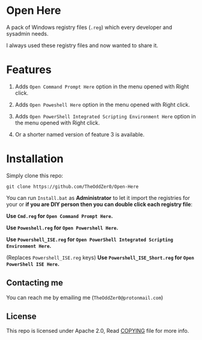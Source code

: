 # Open Here

A pack of Windows registry files (`.reg`) which every developer and sysadmin needs. 

I always used these registry files and now wanted to share it.

# Features

1. Adds `Open Command Prompt Here` option in the menu opened with Right click.

2. Adds `Open Poweshell Here` option in the menu opened with Right click.

3. Adds `Open PowerShell Integrated Scripting Environment Here` option in the menu opened with Right click.

4. Or a shorter named version of feature 3 is available.

# Installation

Simply clone this repo:

```shell
git clone https://github.com/TheOddZer0/Open-Here
```

You can run `Install.bat` as **Administrator** to let it import the registries for your or **if you are DIY person 
then you can double click each registry file**:

**Use `Cmd.reg` for `Open Command Prompt Here`.**

**Use `Poweshell.reg` for `Open Powershell Here`.**

**Use `Powershell_ISE.reg` for `Open PowerShell Integrated Scripting Environment Here`.**

(Replaces `Powershell_ISE.reg` keys) **Use `Powershell_ISE_Short.reg` for `Open PowerShell ISE Here`.**

## Contacting me

You can reach me by emailing me (`TheOddZer0@protonmail.com`)

## License

This repo is licensed under Apache 2.0, 
Read [COPYING](https://github.com/TheOddZer0/Open-Here/blob/main/COPYING) file for more info.
